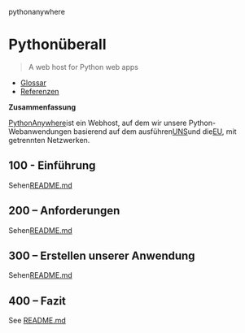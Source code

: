 pythonanywhere

# Pythonüberall

> A web host for Python web apps

-   [Glossar](./GLOSSARY.md)
-   [Referenzen](./REFERENCES.md)

**Zusammenfassung**

[PythonAnywhere](https://www.pythonanywhere.com)ist ein Webhost, auf dem wir unsere Python-Webanwendungen basierend auf dem ausführen[UNS](https://www.pythonanywhere.com/user/wvanheemstra/account/)und die[EU](https://eu.pythonanywhere.com/user/willemvanheemstra/account/), mit getrennten Netzwerken.

## 100 - Einführung

Sehen[README.md](./100/README.md)

## 200 – Anforderungen

Sehen[README.md](./200/README.md)

## 300 – Erstellen unserer Anwendung

Sehen[README.md](./300/README.md)

## 400 – Fazit

See [README.md](./400/README.md)
